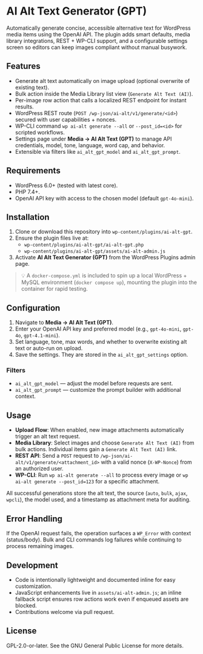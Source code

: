 # AI Alt Text Generator (GPT)

Automatically generate concise, accessible alternative text for WordPress media items using the OpenAI API. The plugin adds smart defaults, media library integrations, REST + WP-CLI support, and a configurable settings screen so editors can keep images compliant without manual busywork.

## Features
- Generate alt text automatically on image upload (optional overwrite of existing text).
- Bulk action inside the Media Library list view (`Generate Alt Text (AI)`).
- Per-image row action that calls a localized REST endpoint for instant results.
- WordPress REST route (`POST /wp-json/ai-alt/v1/generate/<id>`) secured with user capabilities + nonces.
- WP-CLI command `wp ai-alt generate --all` or `--post_id=<id>` for scripted workflows.
- Settings page under **Media → AI Alt Text (GPT)** to manage API credentials, model, tone, language, word cap, and behavior.
- Extensible via filters like `ai_alt_gpt_model` and `ai_alt_gpt_prompt`.

## Requirements
- WordPress 6.0+ (tested with latest core).
- PHP 7.4+.
- OpenAI API key with access to the chosen model (default `gpt-4o-mini`).

## Installation
1. Clone or download this repository into `wp-content/plugins/ai-alt-gpt`.
2. Ensure the plugin files live at:
   - `wp-content/plugins/ai-alt-gpt/ai-alt-gpt.php`
   - `wp-content/plugins/ai-alt-gpt/assets/ai-alt-admin.js`
3. Activate **AI Alt Text Generator (GPT)** from the WordPress Plugins admin page.

> 💡 A `docker-compose.yml` is included to spin up a local WordPress + MySQL environment (`docker compose up`), mounting the plugin into the container for rapid testing.

## Configuration
1. Navigate to **Media → AI Alt Text (GPT)**.
2. Enter your OpenAI API key and preferred model (e.g., `gpt-4o-mini`, `gpt-4o`, `gpt-4.1-mini`).
3. Set language, tone, max words, and whether to overwrite existing alt text or auto-run on upload.
4. Save the settings. They are stored in the `ai_alt_gpt_settings` option.

### Filters
- `ai_alt_gpt_model` — adjust the model before requests are sent.
- `ai_alt_gpt_prompt` — customize the prompt builder with additional context.

## Usage
- **Upload Flow**: When enabled, new image attachments automatically trigger an alt text request.
- **Media Library**: Select images and choose `Generate Alt Text (AI)` from bulk actions. Individual items gain a `Generate Alt Text (AI)` link.
- **REST API**: Send a `POST` request to `/wp-json/ai-alt/v1/generate/<attachment_id>` with a valid nonce (`X-WP-Nonce`) from an authorized user.
- **WP-CLI**: Run `wp ai-alt generate --all` to process every image or `wp ai-alt generate --post_id=123` for a specific attachment.

All successful generations store the alt text, the source (`auto`, `bulk`, `ajax`, `wpcli`), the model used, and a timestamp as attachment meta for auditing.

## Error Handling
If the OpenAI request fails, the operation surfaces a `WP_Error` with context (status/body). Bulk and CLI commands log failures while continuing to process remaining images.

## Development
- Code is intentionally lightweight and documented inline for easy customization.
- JavaScript enhancements live in `assets/ai-alt-admin.js`; an inline fallback script ensures row actions work even if enqueued assets are blocked.
- Contributions welcome via pull request.

## License
GPL-2.0-or-later. See the GNU General Public License for more details.
